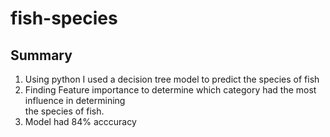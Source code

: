 # fish-species

## Summary
1. Using python I used a decision tree model to predict the species of fish
2. Finding Feature importance to determine which category had the most influence in determining <br>
   the species of fish.
3. Model had 84% acccuracy 
